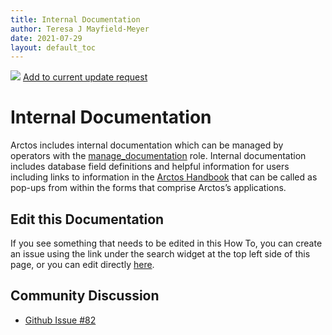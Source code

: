 ```yaml
---
title: Internal Documentation
author: Teresa J Mayfield-Meyer
date: 2021-07-29
layout: default_toc
---
```

![](https://raw.githubusercontent.com/ArctosDB/documentation-wiki/gh-pages/tutorial_images/Bear%20Work%20in%20Progress.JPG)
<a href="https://github.com/ArctosDB/documentation-wiki/issues/82" target="_blank">Add to current update request</a>

# Internal Documentation

Arctos includes internal documentation which can be managed by operators with the <a href="https://arctos.database.museum/Admin/user_roles.cfm#manage_documentation" target="_blank">manage_documentation</a> role. Internal documentation includes database field definitions and helpful information for users including links to information in the <a href="https://handbook.arctosdb.org/" target="_blank">Arctos Handbook</a> that can be called as pop-ups from within the forms that comprise Arctos’s applications.  

## Edit this Documentation

If you see something that needs to be edited in this How To, you can create an issue using the link under the search widget at the top left side of this page, or you can edit directly <a href="https://github.com/ArctosDB/documentation-wiki/blob/gh-pages/_documentation/internal_documentation.markdown" target="_blank">here</a>. 

## Community Discussion
    
- <a href="https://github.com/ArctosDB/documentation-wiki/issues/82" target="_blank">Github Issue #82</a>
